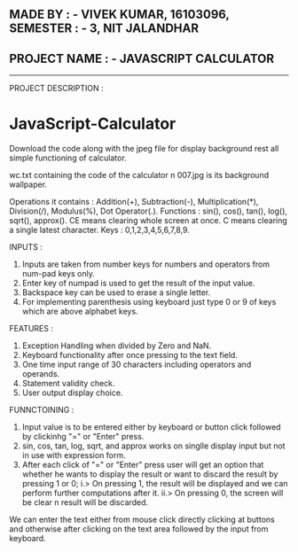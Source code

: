 MADE BY : - VIVEK KUMAR, 16103096,
SEMESTER : - 3, NIT JALANDHAR
--------------------------------------------------------------------------------------------------------------------------------------
PROJECT NAME : - JAVASCRIPT CALCULATOR
---------------------------------------------------------------------------------------------------------------------------------------
_______________________________________________________________________________________________________________________________________
PROJECT DESCRIPTION :

# JavaScript-Calculator
Download the code along with the jpeg file for display background rest all simple functioning of calculator.

wc.txt containing the code of the calculator n 007.jpg is its background wallpaper.

Operations it contains : Addition(+), Subtraction(-), Multiplication(*), Division(/), Modulus(%), Dot Operator(.).
Functions : sin(), cos(), tan(), log(), sqrt(), approx().
CE means clearing whole screen at once.
C means clearing a single latest character.
Keys : 0,1,2,3,4,5,6,7,8,9.

INPUTS :

1. Inputs are taken from number keys for numbers and operators from num-pad keys only.
2. Enter key of numpad is used to get the result of the input value.
3. Backspace key can be used to erase a single letter.
4. For implementing parenthesis using keyboard just type 0 or 9 of keys which are above alphabet keys.

FEATURES :

1. Exception Handling when divided by Zero and NaN.
2. Keyboard functionality after once pressing to the text field.
3. One time input range of 30 characters including operators and operands.
4. Statement validity check.
5. User output display choice.

FUNNCTOINING :

1. Input value is to be entered either by keyboard or button click followed by clickinhg "=" or "Enter" press.
2. sin, cos, tan, log, sqrt, and approx works on singlle display input but not in use with expression form.
3. After each click of "=" or "Enter" press user will get an option that whether he wants to display the result or want to discard the result by pressing 1 or 0;
 i.> On pressing 1, the result will be displayed and we can perform further computations after it.
 ii.> On pressing 0, the screen will be clear n result will be discarded.

We can enter the text either from mouse click directly clicking at buttons and otherwise after clicking on the text area followed by the input from keyboard.
